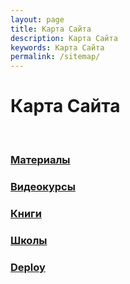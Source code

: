 ```yaml
---
layout: page
title: Карта Сайта
description: Карта Сайта
keywords: Карта Сайта
permalink: /sitemap/
---
```


# Карта Сайта

<br/>

### [Материалы](/materials/)

### [Видеокурсы](/courses/)

### [Книги](/books/)

### [Школы](/schools/)

### [Deploy](/deploy/)
